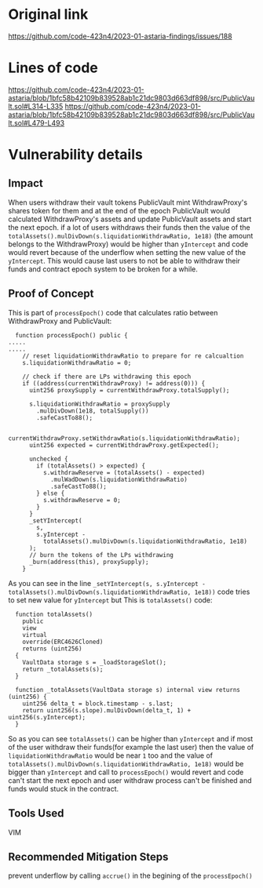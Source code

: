 # Original link
https://github.com/code-423n4/2023-01-astaria-findings/issues/188
# Lines of code

https://github.com/code-423n4/2023-01-astaria/blob/1bfc58b42109b839528ab1c21dc9803d663df898/src/PublicVault.sol#L314-L335
https://github.com/code-423n4/2023-01-astaria/blob/1bfc58b42109b839528ab1c21dc9803d663df898/src/PublicVault.sol#L479-L493


# Vulnerability details

## Impact
When users withdraw their vault tokens PublicVault mint WithdrawProxy's shares token for them and at the end of the epoch PublicVault would calculated WithdrawProxy's assets and update PublicVault assets and start the next epoch. if a lot of users withdraws their funds then the value of the `totalAssets().mulDivDown(s.liquidationWithdrawRatio, 1e18)` (the amount belongs to the WithdrawProxy) would be higher than `yIntercept` and code would revert because of the underflow when setting the new value of the `yIntercept`. This would cause last users to not be able to withdraw their funds and contract epoch system to be broken for a while.

## Proof of Concept
This is part of `processEpoch()` code that calculates ratio between WithdrawProxy and PublicVault:
```
  function processEpoch() public {
.....
.....
    // reset liquidationWithdrawRatio to prepare for re calcualtion
    s.liquidationWithdrawRatio = 0;

    // check if there are LPs withdrawing this epoch
    if ((address(currentWithdrawProxy) != address(0))) {
      uint256 proxySupply = currentWithdrawProxy.totalSupply();

      s.liquidationWithdrawRatio = proxySupply
        .mulDivDown(1e18, totalSupply())
        .safeCastTo88();

      currentWithdrawProxy.setWithdrawRatio(s.liquidationWithdrawRatio);
      uint256 expected = currentWithdrawProxy.getExpected();

      unchecked {
        if (totalAssets() > expected) {
          s.withdrawReserve = (totalAssets() - expected)
            .mulWadDown(s.liquidationWithdrawRatio)
            .safeCastTo88();
        } else {
          s.withdrawReserve = 0;
        }
      }
      _setYIntercept(
        s,
        s.yIntercept -
          totalAssets().mulDivDown(s.liquidationWithdrawRatio, 1e18)
      );
      // burn the tokens of the LPs withdrawing
      _burn(address(this), proxySupply);
    }
```
As you can see in the line `_setYIntercept(s, s.yIntercept - totalAssets().mulDivDown(s.liquidationWithdrawRatio, 1e18))` code tries to set new value for `yIntercept` but This is `totalAssets()` code:
```
  function totalAssets()
    public
    view
    virtual
    override(ERC4626Cloned)
    returns (uint256)
  {
    VaultData storage s = _loadStorageSlot();
    return _totalAssets(s);
  }

  function _totalAssets(VaultData storage s) internal view returns (uint256) {
    uint256 delta_t = block.timestamp - s.last;
    return uint256(s.slope).mulDivDown(delta_t, 1) + uint256(s.yIntercept);
  }
```
So as you can see `totalAssets()` can be higher than `yIntercept` and if most of the user withdraw their funds(for example the last user) then the value of `liquidationWithdrawRatio` would be near `1` too and the value of ` totalAssets().mulDivDown(s.liquidationWithdrawRatio, 1e18)` would be bigger than `yIntercept` and call to `processEpoch()` would revert and code can't start the next epoch and user withdraw process can't be finished and funds would stuck in the contract.

## Tools Used
VIM

## Recommended Mitigation Steps
prevent underflow by calling `accrue()` in the begining of the `processEpoch()`